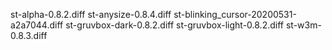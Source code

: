  st-alpha-0.8.2.diff
 st-anysize-0.8.4.diff
 st-blinking_cursor-20200531-a2a7044.diff
 st-gruvbox-dark-0.8.2.diff
 st-gruvbox-light-0.8.2.diff
 st-w3m-0.8.3.diff
